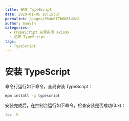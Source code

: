```yaml
---
title: 安装 TypeScript
date: 2020-01-05 10:15:07
permalink: /pages/064e0f7b6b6142c8
author: maoyln
categories:
  - 《TypeScript 从零实现 axios》
  - 初识 TypeScript
tags:
  - TypeScript
---
```

# 安装 TypeScript

命令行运行如下命令，全局安装 TypeScript：

```bash
npm install -g typescript
```

安装完成后，在控制台运行如下命令，检查安装是否成功(3.x)：

```bash
tsc -V
```
